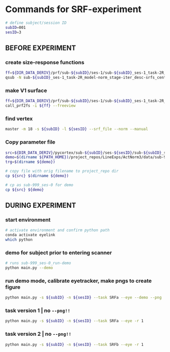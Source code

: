 # Commands for SRF-experiment

```bash
# define subject/session ID
subID=001
sesID=3
```

## BEFORE EXPERIMENT
### create size-response functions
```bash
ff=${DIR_DATA_DERIV}/prf/sub-${subID}/ses-1/sub-${subID}_ses-1_task-2R_model-norm_stage-iter_desc-prf_params.pkl
qsub -N sub-${subID}_ses-1_task-2R_model-norm_stage-iter_desc-srfs_centered -wd $(dirname ${ff}) -q long.q ${DIR_SCRIPTS}/bin/call_sizeresponse --in ${ff} --verbose
```

### make V1 surface
```bash
ff=${DIR_DATA_DERIV}/prf/sub-${subID}/ses-1/sub-${subID}_ses-1_task-2R_model-norm_stage-iter_desc-prf_params.pkl
call_prf2fs -i ${ff} --freeview
```

### find vertex
```bash
master -m 18 -s ${subID} -l ${sesID} --srf_file --norm --manual
```

### Copy parameter file
```bash
src=${DIR_DATA_DERIV}/pycortex/sub-${subID}/ses-${sesID}/sub-${subID}_ses-${sesID}_model-norm_desc-best_vertices.csv 
demo=$(dirname ${PATH_HOME})/project_repos/LineExps/ActNorm3/data/sub-999_ses-0_model-norm_desc-best_vertices.csv
trg=$(dirname ${demo})

# copy file with orig filename to project_repo dir
cp ${src} $(dirname ${demo})

# cp as sub-999_ses-0 for demo
cp ${src} ${demo}
```

## DURING EXPERIMENT

### start environment
```bash
# activate environment and confirm python path
conda activate eyelink
which python
```

### demo for subject prior to entering scanner
```bash
# runs sub-999_ses-0_run-demo
python main.py --demo
```

### run demo mode, calibrate eyetracker, make pngs to create figure
```bash
python main.py -s ${subID} -n ${sesID} --task SRFa --eye --demo --png
```

### task version 1 | no `--png!!`
```bash
python main.py -s ${subID} -n ${sesID} --task SRFa --eye -r 1
```

### task version 2 | no `--png!!`
```bash
python main.py -s ${subID} -n ${sesID} --task SRFb --eye -r 1
```
